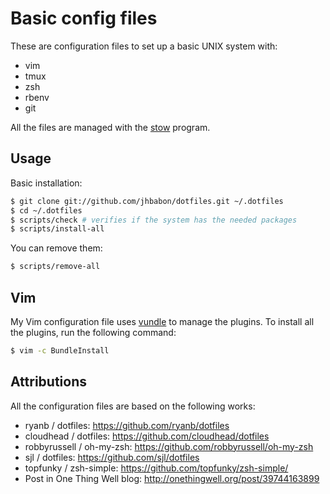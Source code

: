 # Basic config files

These are configuration files to set up a basic UNIX system with:

* vim
* tmux
* zsh
* rbenv
* git

All the files are managed with the [stow](http://www.gnu.org/software/stow/ 'Stow program') program.

## Usage

Basic installation:

```sh
$ git clone git://github.com/jhbabon/dotfiles.git ~/.dotfiles
$ cd ~/.dotfiles
$ scripts/check # verifies if the system has the needed packages
$ scripts/install-all
```

You can remove them:

```sh
$ scripts/remove-all
```

## Vim

My Vim configuration file uses [vundle](https://github.com/gmarik/vundle 'Vundle plugin') to manage the plugins. To install all the plugins, run the following command:

```sh
$ vim -c BundleInstall
```

## Attributions

All the configuration files are based on the following works:

* ryanb / dotfiles: https://github.com/ryanb/dotfiles
* cloudhead / dotfiles: https://github.com/cloudhead/dotfiles
* robbyrussell / oh-my-zsh: https://github.com/robbyrussell/oh-my-zsh
* sjl / dotfiles: https://github.com/sjl/dotfiles
* topfunky / zsh-simple: https://github.com/topfunky/zsh-simple/
* Post in One Thing Well blog: http://onethingwell.org/post/39744163899
